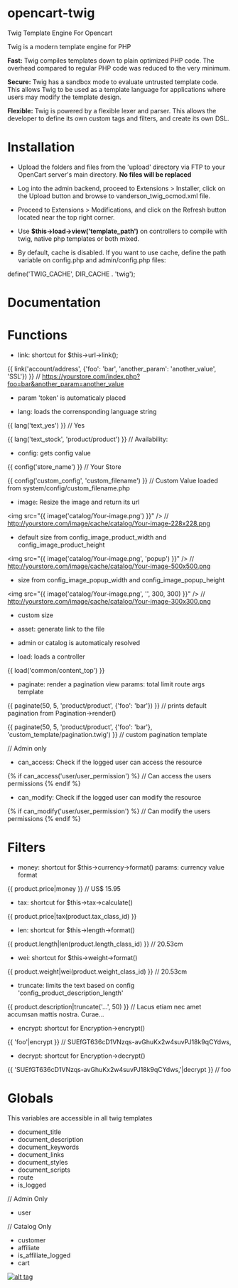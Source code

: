 # opencart-twig
Twig Template Engine For Opencart

Twig is a modern template engine for PHP

<b>Fast:</b> Twig compiles templates down to plain optimized PHP code. The overhead compared to regular PHP code was reduced to the very minimum.

<b>Secure:</b> Twig has a sandbox mode to evaluate untrusted template code. This allows Twig to be used as a template language for applications where users may modify the template design.

<b>Flexible:</b> Twig is powered by a flexible lexer and parser. This allows the developer to define its own custom tags and filters, and create its own DSL.

Installation
============

- Upload the folders and files from the 'upload' directory via FTP to your OpenCart server's main directory. <b>No files will be replaced</b>

- Log into the admin backend,  proceed to Extensions > Installer, click on the Upload button and browse to vanderson_twig_ocmod.xml file.

- Proceed to Extensions > Modifications, and click on the Refresh button located near the top right corner.

- Use <b>$this->load->view('template_path')</b> on controllers to compile with twig, native php templates or both mixed.

- By default, cache is disabled. If you want to use cache, define the path variable on config.php and admin/config.php files:

define('TWIG_CACHE', DIR_CACHE . 'twig');


Documentation
=============

Functions
=========

- link: shortcut for $this->url->link();

{{ link('account/address', {'foo': 'bar', 'another_param': 'another_value', 'SSL'}) }} // https://yourstore.com/index.php?foo=bar&another_param=another_value
* param 'token' is automaticaly placed


- lang: loads the corrensponding language string

{{ lang('text_yes') }} // Yes

{{ lang('text_stock', 'product/product') }} // Availability:


- config: gets config value

{{ config('store_name') }} // Your Store

{{ config('custom_config', 'custom_filename') }} // Custom Value loaded from system/config/custom_filename.php


- image: Resize the image and return its url

\<img src="{{ image('catalog/Your-image.png') }}" /> // http://yourstore.com/image/cache/catalog/Your-image-228x228.png
* default size from config_image_product_width and config_image_product_height

\<img src="{{ image('catalog/Your-image.png', 'popup') }}" /> // http://yourstore.com/image/cache/catalog/Your-image-500x500.png
* size from config_image_popup_width and config_image_popup_height

\<img src="{{ image('catalog/Your-image.png', '', 300, 300) }}" /> // http://yourstore.com/image/cache/catalog/Your-image-300x300.png
* custom size


- asset: generate link to the file

<script src="{{ asset('javascript/bootstrap.js') }} "></script>
* admin or catalog is automaticaly resolved


- load: loads a controller

<div class="home-top-block">
    {{ load('common/content_top') }}
</div>


- paginate: render a pagination view
    params:
        total
        limit
        route
        args
        template

{{ paginate(50, 5, 'product/product', {'foo': 'bar'}) }} // prints default pagination from Pagination->render()

{{ paginate(50, 5, 'product/product', {'foo': 'bar'}, 'custom_template/pagination.twig') }} // custom pagination template


// Admin only

- can_access: Check if the logged user can access the resource

{% if can_access('user/user_permission') %}
    // Can access the users permissions
{% endif %}


- can_modify: Check if the logged user can modify the resource

{% if can_modify('user/user_permission') %}
    // Can modify the users permissions
{% endif %}


Filters
=======

- money: shortcut for $this->currency->format()
    params:
        currency
        value
        format

{{ product.price|money }} // US$ 15.95


- tax: shortcut for $this->tax->calculate()

{{ product.price|tax(product.tax_class_id) }}


- len: shortcut for $this->length->format()

{{ product.length|len(product.length_class_id) }} // 20.53cm


- wei: shortcut for $this->weight->format()

{{ product.weight|wei(product.weight_class_id) }} // 20.53cm


- truncate: limits the text based on config 'config_product_description_length'

{{ product.description|truncate('...', 50) }} // Lacus etiam nec amet accumsan mattis nostra. Curae...

- encrypt: shortcut for Encryption->encrypt()

{{ 'foo'|encrypt }} // SUEfGT636cD1VNzqs-avGhuKx2w4suvPJ18k9qCYdws,


- decrypt: shortcut for Encryption->decrypt()

{{ 'SUEfGT636cD1VNzqs-avGhuKx2w4suvPJ18k9qCYdws,'|decrypt }} // foo


Globals
=======

This variables are accessible in all twig templates

- document_title
- document_description
- document_keywords
- document_links
- document_styles
- document_scripts
- route
- is_logged

// Admin Only

- user

// Catalog Only

- customer
- affiliate
- is_affiliate_logged
- cart


[![alt tag](https://www.paypalobjects.com/en_US/i/btn/btn_donateCC_LG.gif)](https://www.paypal.com/cgi-bin/webscr?cmd=_s-xclick&hosted_button_id=92R8ND2JM9RBN)